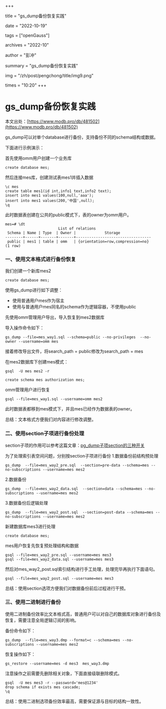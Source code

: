 +++

title = "gs_dump备份恢复实践" 

date = "2022-10-19" 

tags = ["openGauss"] 

archives = "2022-10" 

author = "彭冲" 

summary = "gs_dump备份恢复实践"

img = "/zh/post/pengchong/title/img9.png" 

times = "10:20"
+++

# gs_dump备份恢复实践

本文出处：[https://www.modb.pro/db/481502](https://www.modb.pro/db/481502)

gs_dump可以对单个database进行备份，支持备份不同的schema结构或数据。

下面进行示例演示：

首先使用omm用户创建一个业务库

```
create database mes;
```

然后连接mes库，创建测试表mes1并插入数据

```
\c mes
create table mes1(id int,info1 text,info2 text);
insert into mes1 values(100,null,'aaa');
insert into mes1 values(200,'中国',null);
\q
```

此时数据表创建在公共的public模式下，表的owner为omm用户。

```
mes=# \dt
                        List of relations
 Schema | Name | Type  | Owner |             Storage              
--------+------+-------+-------+----------------------------------
 public | mes1 | table | omm   | {orientation=row,compression=no}
(1 row)
```

### 一、使用文本格式进行备份恢复

我们创建一个新库mes2

```
create database mes;
```

使用gs_dump进行如下调整：

- 使用普通用户mes作为宿主
- 使用与普通用户mes同名的schema作为逻辑容器，不使用public

先使用omm管理用户导出，导入恢复到mes2数据库

导入操作命令如下：

```
gs_dump --file=mes_way1.sql --schema=public --no-privileges  --no-owner --username=omm mes
```

接着修改导出文件，将search_path = public修改为search_path = mes

在mes2数据库下创建mes模式：

```
gsql  -U mes mes2 -r

create schema mes authorization mes;
```

omm管理用户进行恢复

```
gsql --file=mes_way1.sql --username=omm mes2 
```

此时数据表都移到mes模式下，并且mes已经作为数据表的owner。

总结：文本格式方便我们对内容进行修改调整。

### 二、使用section子项进行备份处理

section子项的作用可以参考这篇文章：[pg_dump子项section的三种开关](https://www.modb.pro/db/239879)

为了处理索引表空间问题，分别按section子项进行备份
1.数据备份前结构预处理

```
gs_dump  --file=mes_way2_pre.sql  --section=pre-data --schema=mes --no-subscriptions --username=mes mes2 
```

2.数据备份

```
gs_dump  --file=mes_way2_data.sql  --section=data --schema=mes --no-subscriptions --username=mes mes2 
```

3.数据备份后逻辑处理

```
gs_dump  --file=mes_way2_post.sql  --section=post-data --schema=mes --no-subscriptions --username=mes mes2 
```

新建数据库mes3进行处理

```
create database mes;
```

mes用户恢复先恢复预处理结构和数据

```
gsql --file=mes_way2_pre.sql --username=mes mes3 
gsql --file=mes_way2_data.sql --username=mes mes3 
```

然后对mes_way2_post.sql索引结构进行手工处理，处理完毕再执行下面语句。

```
gsql --file=mes_way2_post.sql --username=mes mes3 
```

总结：使用section选项方便我们对数据备份前后过程进行干预。

### 三、使用二进制进行备份

使用二进制备份效率比文本格式高，普通用户可以对自己的数据库对象进行备份及恢复，需要注意全局逻辑订阅的影响。

备份命令如下：

```
gs_dump  --file=mes_way3.dmp --format=c --schema=mes --no-subscriptions --username=mes mes2 
```

恢复操作如下：

```
gs_restore --username=mes -d mes3  mes_way3.dmp 
```

注意操作之前需要先删除相关对象，下面直接级联删除模式。

```
gsql  -U mes mes3 -r --password='mes@1234'
drop schema if exists mes cascade;
\q
```

总结：使用二进制选项备份效率最高，需要保证源与目标的结构一致性。
